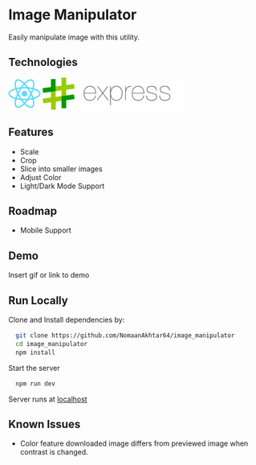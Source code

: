 # Image Manipulator

Easily manipulate image with this utility.

## Technologies

<img src="https://github.com/NomaanAkhtar64/NomaanAkhtar64/blob/main/resources/icon/react.svg" alt="React"  width="64" height="64"> <img src="https://github.com/NomaanAkhtar64/NomaanAkhtar64/blob/main/resources/icon/sharp.svg" alt="Sharp"  width="64" height="64"> <img src="https://github.com/NomaanAkhtar64/NomaanAkhtar64/blob/main/resources/icon/express.png" alt="Express"   height="64">

## Features

- Scale
- Crop
- Slice into smaller images
- Adjust Color
- Light/Dark Mode Support

## Roadmap

- Mobile Support

## Demo

Insert gif or link to demo

## Run Locally

Clone and Install dependencies by:

```bash
  git clone https://github.com/NomaanAkhtar64/image_manipulator
  cd image_manipulator
  npm install
```

Start the server

```bash
  npm run dev
```

Server runs at [localhost](http://localhost:5173)

## Known Issues

- Color feature downloaded image differs from previewed image when contrast is changed.
